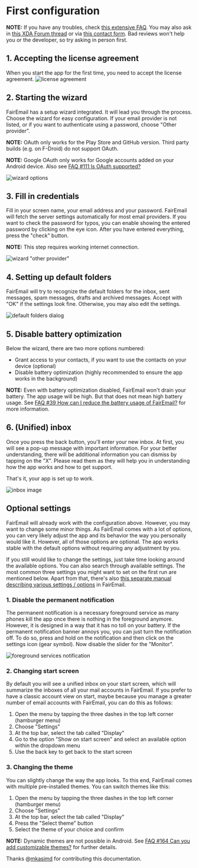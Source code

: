 # First configuration

**NOTE:** If you have any troubles, check [this extensive FAQ](https://github.com/M66B/FairEmail/blob/master/FAQ.md).
You may also ask in [this XDA Forum thread](https://forum.xda-developers.com/t/app-5-0-fairemail-fully-featured-open-source-privacy-oriented-email-app.3824168/)
or via [this contact form](https://contact.faircode.eu/?product=fairemailsupport). Bad reviews won't help you or the developer, so try asking in person first.

## 1. Accepting the license agreement

When you start the app for the first time, you need to accept the license agreement.
![license agreement](images/firstconf-00_license.png)

## 2. Starting the wizard

FairEmail has a setup wizard integrated. It will lead you through the process. Choose the wizard for easy configuration.
If your email provider is not listed, or if you want to authenticate using a password, choose "Other provider".

**NOTE:** OAuth only works for the Play Store and GitHub version. Third party builds (e.g. on F-Droid) do not support OAuth.

**NOTE:** Google OAuth only works for Google accounts added on your Android device. Also see [FAQ #111 Is OAuth supported?](https://github.com/M66B/FairEmail/blob/master/FAQ.md#user-content-faq111)

![wizard options](images/firstconf-01_wizard-00.png)

## 3. Fill in credentials

Fill in your screen name, your email address and your password. FairEmail will fetch the server settings automatically for most email providers.
If you want to check the password for typos, you can enable showing the entered password by clicking on the eye icon.
After you have entered everything, press the "check" button.

**NOTE:** This step requires working internet connection.

![wizard "other provider"](images/firstconf-02_wizard-01.png)

## 4. Setting up default folders

FairEmail will try to recognize the default folders for the inbox, sent messages, spam messages, drafts and archived messages.
Accept with "OK" if the settings look fine. Otherwise, you may also edit the settings.

![default folders dialog](images/firstconf-03_wizard-02.png)

## 5. Disable battery optimization

Below the wizard, there are two more options numbered:

* Grant access to your contacts, if you want to use the contacts on your device (optional)
* Disable battery optimization (highly recommended to ensure the app works in the background)

**NOTE:** Even with battery optimization disabled, FairEmail won't drain your battery. The app usage will be high. But that does not mean high battery usage. See [FAQ #39 How can I reduce the battery usage of FairEmail?](https://github.com/M66B/FairEmail/blob/master/docs/FAQ-en-rGB.md#user-content-faq39) for more information.

## 6. (Unified) inbox

Once you press the back button, you'll enter your new inbox. At first, you will see a pop-up message with important information.
For your better understanding, there will be additional information you can dismiss by tapping on the "X".
Please read them as they will help you in understanding how the app works and how to get support.

That's it, your app is set up to work.

![inbox image](images/firstconf-04_inbox-00.png)

## Optional settings

FairEmail will already work with the configuration above. However, you may want to change some minor things.
As FairEmail comes with a lot of options, you can very likely adjust the app and its behavior the way you personally would like it.
However, all of those options are optional. The app works stable with the default options without requiring any adjustment by you.

If you still would like to change the settings, just take time looking around the available options. You can also search through available settings.
The most common three settings you might want to set on the first run are mentioned below.
Apart from that, there's also [this separate manual describing various settings / options](settings-overview.md) in FairEmail.

### 1. Disable the permanent notification

The permanent notification is a necessary foreground service as many phones kill the app once there is nothing in the foreground anymore.
However, it is designed in a way that it has no toll on your battery. If the permanent notification banner annoys you, you can just turn the notification off.
To do so, press and hold on the notification and then click on the settings icon (gear symbol).
Now disable the slider for the "Monitor".

![foreground services notification](images/firstconf_watchdog.png)

### 2. Changing start screen

By default you will see a unified inbox on your start screen, which will summarize the inboxes of all your mail accounts in FairEmail.
If you prefer to have a classic account view on start, maybe because you manage a greater number of email accounts with FairEmail,
you can do this as follows:

1. Open the menu by tapping the three dashes in the top left corner (hamburger menu)
2. Choose "Settings"
3. At the top bar, select the tab called "Display"
4. Go to the option "Show on start screen" and select an available option within the dropdown menu
5. Use the back key to get back to the start screen

### 3. Changing the theme

You can slightly change the way the app looks. To this end, FairEmail comes with multiple pre-installed themes.
You can switch themes like this:

1. Open the menu by tapping the three dashes in the top left corner (hamburger menu)
2. Choose "Settings"
3. At the top bar, select the tab called "Display"
4. Press the "Select theme" button
5. Select the theme of your choice and confirm

**NOTE:** Dynamic themes are not possible in Android.
See [FAQ #164 Can you add customizable themes?](https://github.com/M66B/FairEmail/blob/master/FAQ.md#user-content-faq164) for further details.

Thanks @[mkasimd](https://github.com/mkasimd/) for contributing this documentation.

